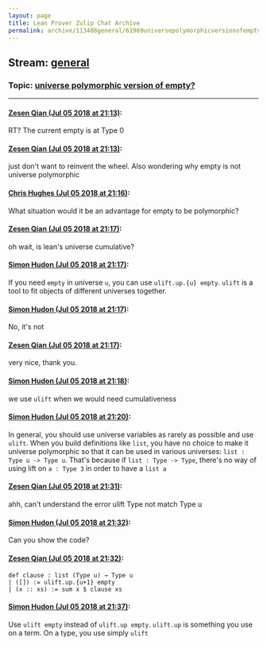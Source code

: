 ```yaml
---
layout: page
title: Lean Prover Zulip Chat Archive 
permalink: archive/113488general/61969universepolymorphicversionofempty.html
---
```


## Stream: [general](index.html)
### Topic: [universe polymorphic version of empty?](61969universepolymorphicversionofempty.html)

---

#### [Zesen Qian (Jul 05 2018 at 21:13)](https://leanprover.zulipchat.com/#narrow/stream/113488-general/topic/universe%20polymorphic%20version%20of%20empty%3F/near/129158168):
RT? The current empty is at Type 0

#### [Zesen Qian (Jul 05 2018 at 21:13)](https://leanprover.zulipchat.com/#narrow/stream/113488-general/topic/universe%20polymorphic%20version%20of%20empty%3F/near/129158198):
just don't want to reinvent the wheel.
Also wondering why empty is not universe polymorphic

#### [Chris Hughes (Jul 05 2018 at 21:16)](https://leanprover.zulipchat.com/#narrow/stream/113488-general/topic/universe%20polymorphic%20version%20of%20empty%3F/near/129158379):
What situation would it be an advantage for empty to be polymorphic?

#### [Zesen Qian (Jul 05 2018 at 21:17)](https://leanprover.zulipchat.com/#narrow/stream/113488-general/topic/universe%20polymorphic%20version%20of%20empty%3F/near/129158418):
oh wait, is lean's universe cumulative?

#### [Simon Hudon (Jul 05 2018 at 21:17)](https://leanprover.zulipchat.com/#narrow/stream/113488-general/topic/universe%20polymorphic%20version%20of%20empty%3F/near/129158419):
If you need `empty` in universe `u`, you can use `ulift.up.{u} empty`. `ulift` is a tool to fit objects of different universes together.

#### [Simon Hudon (Jul 05 2018 at 21:17)](https://leanprover.zulipchat.com/#narrow/stream/113488-general/topic/universe%20polymorphic%20version%20of%20empty%3F/near/129158425):
No, it's not

#### [Zesen Qian (Jul 05 2018 at 21:17)](https://leanprover.zulipchat.com/#narrow/stream/113488-general/topic/universe%20polymorphic%20version%20of%20empty%3F/near/129158429):
very nice, thank you.

#### [Simon Hudon (Jul 05 2018 at 21:18)](https://leanprover.zulipchat.com/#narrow/stream/113488-general/topic/universe%20polymorphic%20version%20of%20empty%3F/near/129158469):
we use `ulift` when we would need cumulativeness

#### [Simon Hudon (Jul 05 2018 at 21:20)](https://leanprover.zulipchat.com/#narrow/stream/113488-general/topic/universe%20polymorphic%20version%20of%20empty%3F/near/129158575):
In general, you should use universe variables as rarely as possible and use `ulift`. When you build definitions like `list`, you have no choice to make it universe polymorphic so that it can be used in various universes: `list : Type u -> Type u`. That's because if `list : Type -> Type`, there's no way of using lift on `a : Type 3` in order to have a `list a`

#### [Zesen Qian (Jul 05 2018 at 21:31)](https://leanprover.zulipchat.com/#narrow/stream/113488-general/topic/universe%20polymorphic%20version%20of%20empty%3F/near/129159229):
ahh, can't understand the error
ulift Type 
not match 
Type u

#### [Simon Hudon (Jul 05 2018 at 21:32)](https://leanprover.zulipchat.com/#narrow/stream/113488-general/topic/universe%20polymorphic%20version%20of%20empty%3F/near/129159286):
Can you show the code?

#### [Zesen Qian (Jul 05 2018 at 21:32)](https://leanprover.zulipchat.com/#narrow/stream/113488-general/topic/universe%20polymorphic%20version%20of%20empty%3F/near/129159295):
```
def clause : list (Type u) → Type u
| ([]) := ulift.up.{u+1} empty
| (x :: xs) := sum x $ clause xs
```

#### [Simon Hudon (Jul 05 2018 at 21:37)](https://leanprover.zulipchat.com/#narrow/stream/113488-general/topic/universe%20polymorphic%20version%20of%20empty%3F/near/129159557):
Use `ulift empty` instead of `ulift.up empty`. `ulift.up` is something you use on a term. On a type, you use simply `ulift`

